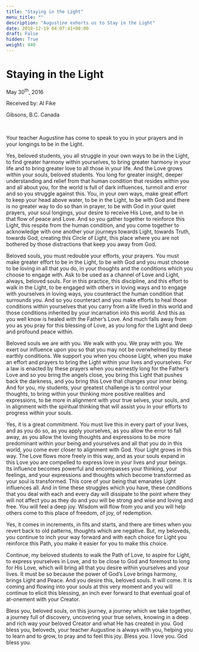 ```yaml
---
title: "Staying in the Light"
menu_title: ""
description: "Augustine exhorts us to Stay in the Light"
date: 2018-12-19 04:07:41+00:00
draft: False
hidden: True
weight: 440
---
```

#  Staying in the Light

May 30<sup>th</sup>, 2016

Received by: Al Fike

Gibsons, B.C. Canada

 

Your teacher Augustine has come to speak to you in your prayers and in your longings to be in the Light. 

Yes, beloved students, you all struggle in your own ways to be in the Light, to find greater harmony within yourselves, to bring greater harmony in your life and to bring greater love to all those in your life. And the Love grows within your souls, beloved students. You long for greater insight, deeper understanding and relief from that human condition that resides within you and all about you, for the world is full of dark influences, turmoil and error and so you struggle against this. You, in your own ways, make great effort to keep your head above water, to be in the Light, to be with God and there is no greater way to do so than in prayer, to be with God in your quiet prayers, your soul longings, your desire to receive His Love, and to be in that flow of peace and Love. And so you gather together to reinforce this Light, this respite from the human condition, and you come together to acknowledge with one another your journeys towards Light, towards Truth, towards God, creating this Circle of Light, this place where you are not bothered by those distractions that keep you away from God. 

Beloved souls, you must redouble your efforts, your prayers. You must make greater effort to be in the Light, to be with God and you must choose to be loving in all that you do, in your thoughts and the conditions which you choose to engage with. Ask to be used as a channel of Love and Light, always, beloved souls. For in this practice, this discipline, and this effort to walk in the Light, to be engaged with others in loving ways and to engage with yourselves in loving ways, you counteract the human condition that surrounds you. And so you counteract and you make efforts to heal those conditions within yourselves that you carry from a life lived in this world and those conditions inherited by your incarnation into this world. And this as you well know is healed with the Father’s Love. And much falls away from you as you pray for this blessing of Love, as you long for the Light and deep and profound peace within. 

Beloved souls we are with you. We walk with you. We pray with you. We exert our influence upon you so that you may not be overwhelmed by these earthly conditions. We support you when you choose Light, when you make an effort and prayers to bring the Light within your lives and yourselves. For a law is enacted by these prayers when you earnestly long for the Father’s Love and so you bring the angels close, you bring this Light that pushes back the darkness, and you bring this Love that changes your inner being. And for you, my students, your greatest challenge is to control your thoughts, to bring within your thinking more positive realities and expressions, to be more in alignment with your true selves, your souls, and in alignment with the spiritual thinking that will assist you in your efforts to progress within your souls. 

Yes, it is a great commitment. You must live this in every part of your lives, and as you do so, as you apply yourselves, as you allow the error to fall away, as you allow the loving thoughts and expressions to be more predominant within your being and yourselves and all that you do in this world, you come ever closer to alignment with God. Your Light grows in this way. The Love flows more freely in this way, and as your souls expand in this Love you are compelled to express love in your lives and your beings. Its influence becomes powerful and encompasses your thinking, your feelings, and your expressions and thoughts which become transformed as your soul is transformed. This core of your being that emanates Light influences all. And in time these struggles which you have, these conditions that you deal with each and every day will dissipate to the point where they will not affect you as they do and you will be strong and wise and loving and free. You will feel a deep joy. Wisdom will flow from you and you will help others come to this place of freedom, of joy, of redemption. 

Yes, it comes in increments, in fits and starts, and there are times when you revert back to old patterns, thoughts which are negative. But, my beloveds, you continue to inch your way forward and with each choice for Light you reinforce this Path, you make it easier for you to make this choice. 

Continue, my beloved students to walk the Path of Love, to aspire for Light, to express yourselves in Love, and to be close to God and foremost to long for His Love, which will bring all that you desire within yourselves and your lives. It must be so because the power of God’s Love brings harmony, brings Light and Peace. And you desire this, beloved souls. It will come. It is coming and flowing into your souls at this very moment and you will continue to elicit this blessing, an inch ever forward to that eventual goal of at-onement with your Creator.
 
Bless you, beloved souls, on this journey, a journey which we take together, a journey full of discovery, uncovering your true selves, knowing in a deep and rich way your beloved Creator and what He has created in you. God bless you, beloveds, your teacher Augustine is always with you, helping you to learn and to grow, to pray and to feel this joy. Bless you. I love you. God bless you. 